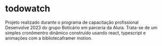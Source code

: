 # todowatch
Projeto realizado durante o programa de capacitação profissional Desenvolve 2023 do grupo Boticário em parceria da Alura. Trata-se de um simples cronômentro dinâmico construído usando react, typescript e animações com a bibliotecaframer motion.
